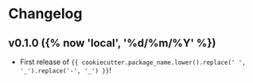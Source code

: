 # Changelog

<!--next-version-placeholder-->

## v0.1.0 ({% now 'local', '%d/%m/%Y' %})

- First release of `{{ cookiecutter.package_name.lower().replace(' ', '_').replace('-', '_') }}`!
